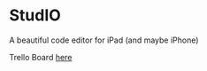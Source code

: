 # StudIO
A beautiful code editor for iPad (and maybe iPhone)

Trello Board [here](https://trello.com/b/DZ8qTU4K/studio)
